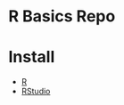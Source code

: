 # R Basics Repo

# Install 
* [R](http://nbcgib.uesc.br/mirrors/cran/)
* [RStudio](https://www.rstudio.com/products/rstudio/download/)